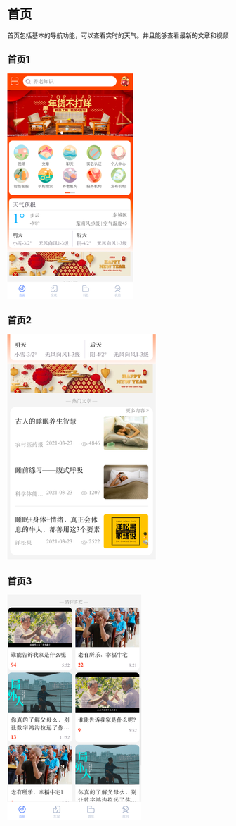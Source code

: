# 首页

首页包括基本的导航功能，可以查看实时的天气。并且能够查看最新的文章和视频

## 首页1

<img src="./assets/image-20231210000036316.png" alt="image-20231210000036316" style="zoom:50%;" />

## 首页2

<img src="./assets/image-20231210114026216.png" alt="image-20231210114026216" style="zoom:50%;" />

## 首页3

<img src="./assets/image-20231210114043106.png" alt="image-20231210114043106" style="zoom:50%;" />
